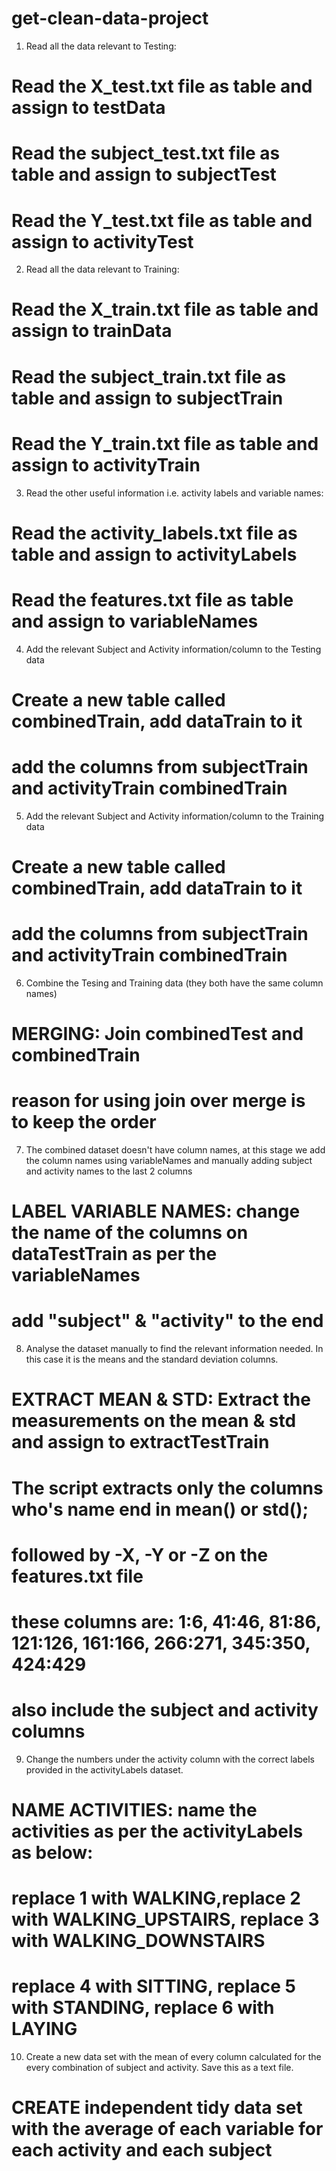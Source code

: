 get-clean-data-project
======================
1. Read all the data relevant to Testing:
# Read the X_test.txt file as table and assign to testData
# Read the subject_test.txt file as table and assign to subjectTest
# Read the Y_test.txt file as table and assign to activityTest

2. Read all the data relevant to Training:
# Read the X_train.txt file as table and assign to trainData
# Read the subject_train.txt file as table and assign to subjectTrain
# Read the Y_train.txt file as table and assign to activityTrain

3. Read the other useful information i.e. activity labels and variable names:
# Read the activity_labels.txt file as table and assign to activityLabels
# Read the features.txt file as table and assign to variableNames

4. Add the relevant Subject and Activity information/column to the Testing data
# Create a new table called combinedTrain, add dataTrain to it
# add the columns from subjectTrain and activityTrain combinedTrain

5. Add the relevant Subject and Activity information/column to the Training data
# Create a new table called combinedTrain, add dataTrain to it
# add the columns from subjectTrain and activityTrain combinedTrain

6. Combine the Tesing and Training data (they both have the same column names)
# MERGING: Join combinedTest and combinedTrain
# reason for using join over merge is to keep the order

7. The combined dataset doesn't have column names, at this stage we add the column names using variableNames and manually adding subject and activity names to the last 2 columns
# LABEL VARIABLE NAMES: change the name of the columns on dataTestTrain as per the variableNames
# add "subject" & "activity" to the end

8. Analyse the dataset manually to find the relevant information needed. In this case it is the means and the standard deviation columns. 
# EXTRACT MEAN & STD: Extract the measurements on the mean & std and assign to extractTestTrain
# The script extracts only the columns who's name end in mean() or std();
# followed by -X, -Y or -Z on the features.txt file
# these columns are: 1:6, 41:46, 81:86, 121:126, 161:166, 266:271, 345:350, 424:429
# also include the subject and activity columns

9. Change the numbers under the activity column with the correct labels provided in the activityLabels dataset.
# NAME ACTIVITIES: name the activities as per the activityLabels as below:
# replace 1 with WALKING,replace 2 with WALKING_UPSTAIRS, replace 3 with WALKING_DOWNSTAIRS
# replace 4 with SITTING, replace 5 with STANDING, replace 6 with LAYING

10. Create a new data set with the mean of every column calculated for the every combination of subject and activity. Save this as a text file.
# CREATE independent tidy data set with the average of each variable for each activity and each subject
